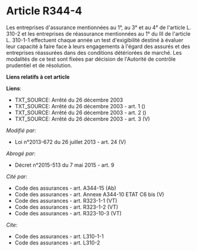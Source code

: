 # Article R344-4

Les entreprises d'assurance mentionnées au 1°, au 3° et au 4° de l'article L. 310-2 et les entreprises de réassurance
mentionnées au 1° du III de l'article L. 310-1-1 effectuent chaque année un test d'exigibilité destiné à évaluer leur
capacité à faire face à leurs engagements à l'égard des assurés et des entreprises réassurées dans des conditions détériorées
de marché. Les modalités de ce test sont fixées par décision de l'Autorité de contrôle prudentiel et de résolution.

**Liens relatifs à cet article**

**Liens**:

  - TXT_SOURCE: Arrêté du 26 décembre 2003
  - TXT_SOURCE: Arrêté du 26 décembre 2003 - art. 1 ()
  - TXT_SOURCE: Arrêté du 26 décembre 2003 - art. 2 ()
  - TXT_SOURCE: Arrêté du 26 décembre 2003 - art. 3 (V)

_Modifié par_:

  - Loi n°2013-672 du 26 juillet 2013 - art. 24 (V)

_Abrogé par_:

  - Décret n°2015-513 du 7 mai 2015 - art. 9

_Cité par_:

  - Code des assurances - art. A344-15 (Ab)
  - Code des assurances - art. Annexe A344-10 ETAT C6 bis (V)
  - Code des assurances - art. R323-1-1 (VT)
  - Code des assurances - art. R323-1-2 (VT)
  - Code des assurances - art. R323-10-3 (VT)

_Cite_:

  - Code des assurances - art. L310-1-1
  - Code des assurances - art. L310-2
